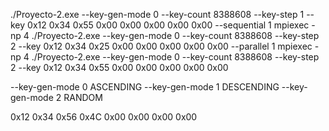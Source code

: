 ./Proyecto-2.exe               --key-gen-mode 0 --key-count 8388608 --key-step 1 --key 0x12 0x34 0x55 0x00 0x00 0x00 0x00 0x00 --sequential 1
mpiexec -np 4 ./Proyecto-2.exe --key-gen-mode 0 --key-count 8388608 --key-step 2 --key 0x12 0x34 0x25 0x00 0x00 0x00 0x00 0x00 --parallel 1
mpiexec -np 4 ./Proyecto-2.exe --key-gen-mode 0 --key-count 8388608 --key-step 2 --key 0x12 0x34 0x55 0x00 0x00 0x00 0x00 0x00

--key-gen-mode 0 ASCENDING
--key-gen-mode 1 DESCENDING
--key-gen-mode 2 RANDOM

0x12 0x34 0x56 0x4C 0x00 0x00 0x00 0x00